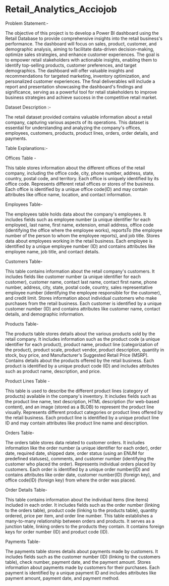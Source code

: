 # Retail_Analytics_Acciojob

Problem Statement:- 

The objective of this project is to develop a Power BI dashboard using the Retail Database to provide comprehensive insights into the retail business's performance. The dashboard will focus on sales, product, customer, and demographic analysis, aiming to facilitate data-driven decision-making, optimize sales strategies, and enhance customer experiences. The goal is to empower retail stakeholders with actionable insights, enabling them to identify top-selling products, customer preferences, and target demographics. The dashboard will offer valuable insights and recommendations for targeted marketing, inventory optimization, and personalized customer experiences. The final deliverables will include a report and presentation showcasing the dashboard's findings and significance, serving as a powerful tool for retail stakeholders to improve business strategies and achieve success in the competitive retail market.

Dataset Description :-

The retail dataset provided contains valuable information about a retail company, capturing various aspects of its operations. This dataset is essential for understanding and analyzing the company's offices, employees, customers, products, product lines, orders, order details, and payments.

Table Explanations:-

Offices Table -

This table stores information about the different offices of the retail company, including the office code, city, phone number, address, state, country, postal code, and territory. Each office is uniquely identified by its office code. Represents different retail offices or stores of the business. Each office is identified by a unique office code(ID) and may contain attributes like office name, location, and contact information.

Employees Table-

The employees table holds data about the company's employees. It includes fields such as employee number (a unique identifier for each employee), last name, first name, extension, email address, office code (identifying the office where the employee works), reportsTo (the employee number of the person to whom the employee reports), and job title. Stores data about employees working in the retail business. Each employee is identified by a unique employee number (ID) and contains attributes like employee name, job title, and contact details.

Customers Table-

This table contains information about the retail company's customers. It includes fields like customer number (a unique identifier for each customer), customer name, contact last name, contact first name, phone number, address, city, state, postal code, country, sales representative employee number (identifying the employee responsible for the customer), and credit limit. Stores information about individual customers who make purchases from the retail business. Each customer is identified by a unique customer number (ID) and contains attributes like customer name, contact details, and demographic information.

Products Table-

The products table stores details about the various products sold by the retail company. It includes information such as the product code (a unique identifier for each product), product name, product line (categorization of the product), product scale, product vendor, product description, quantity in stock, buy price, and Manufacturer's Suggested Retail Price (MSRP). Contains details about the products offered by the retail business. Each product is identified by a unique product code (ID) and includes attributes such as product name, description, and price.

Product Lines Table -

This table is used to describe the different product lines (category of products) available in the company's inventory. It includes fields such as the product line name, text description, HTML description (for web-based content), and an image (stored as a BLOB) to represent the product line visually. Represents different product categories or product lines offered by the retail business. Each product line is identified by a unique product line ID and may contain attributes like product line name and description.

Orders Table-

The orders table stores data related to customer orders. It includes information like the order number (a unique identifier for each order), order date, required date, shipped date, order status (using an ENUM for predefined statuses), comments, and customer number (identifying the customer who placed the order). Represents individual orders placed by customers. Each order is identified by a unique order number(ID) and contains attributes like order date, customer number(ID) (foreign key), and office code(ID) (foreign key) from where the order was placed.

Order Details Table-

This table contains information about the individual items (line items) included in each order. It includes fields such as the order number (linking to the orders table), product code (linking to the products table), quantity ordered, price per item, and order line number. This table establishes a many-to-many relationship between orders and products. It serves as a junction table, linking orders to the products they contain. It contains foreign keys for order number (ID) and product code (ID).

Payments Table-

The payments table stores details about payments made by customers. It includes fields such as the customer number (ID) (linking to the customers table), check number, payment date, and the payment amount. Stores information about payments made by customers for their purchases. Each payment is identified by a unique payment ID and includes attributes like payment amount, payment date, and payment method.
